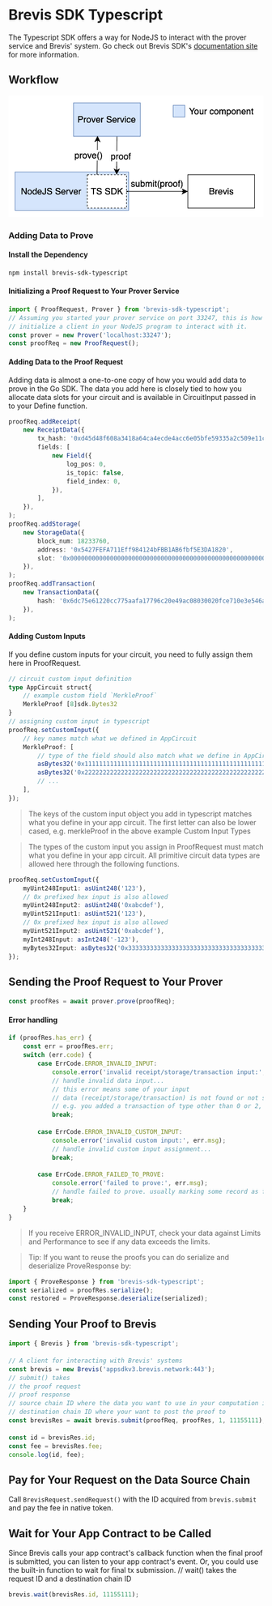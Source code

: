 # Brevis SDK Typescript

The Typescript SDK offers a way for NodeJS to interact with the prover service and Brevis' system. Go check out Brevis SDK's [documentation site](https://docs.brevis.network/) for more information.

## Workflow

![workflow](image.png)

### Adding Data to Prove

#### Install the Dependency

```bash
npm install brevis-sdk-typescript
```

#### Initializing a Proof Request to Your Prover Service

```typescript
import { ProofRequest, Prover } from 'brevis-sdk-typescript';
// Assuming you started your prover service on port 33247, this is how you
// initialize a client in your NodeJS program to interact with it.
const prover = new Prover('localhost:33247');
const proofReq = new ProofRequest();
```

#### Adding Data to the Proof Request

Adding data is almost a one-to-one copy of how you would add data to prove in the Go SDK. The data you add here is closely tied to how you allocate data slots for your circuit and is available in CircuitInput passed in to your Define function.

```typescript
proofReq.addReceipt(
    new ReceiptData({
        tx_hash: '0xd45d48f608a3418a64ca4ecde4acc6e05bfe59335a2c509e11cda9c3d8b39d74',
        fields: [
            new Field({
                log_pos: 0,
                is_topic: false,
                field_index: 0,
            }),
        ],
    }),
);
proofReq.addStorage(
    new StorageData({
        block_num: 18233760,
        address: '0x5427FEFA711Eff984124bFBB1AB6fbf5E3DA1820',
        slot: '0x0000000000000000000000000000000000000000000000000000000000000000',
    }),
);
proofReq.addTransaction(
    new TransactionData({
        hash: '0x6dc75e61220cc775aafa17796c20e49ac08030020fce710e3e546aa4e003454c',
    }),
);
```

#### Adding Custom Inputs

If you define custom inputs for your circuit, you need to fully assign them here in ProofRequest.

```typescript
// circuit custom input definition
type AppCircuit struct{
    // example custom field `MerkleProof`
    MerkleProof [8]sdk.Bytes32
}
// assigning custom input in typescript
proofReq.setCustomInput({
    // key names match what we defined in AppCircuit
    MerkleProof: [
        // type of the field should also match what we define in AppCircuit
        asBytes32('0x1111111111111111111111111111111111111111111111111111111111111111'),
        asBytes32('0x2222222222222222222222222222222222222222222222222222222222222222'),
        // ...
    ],
});
```

> The keys of the custom input object you add in typescript matches what you define in your app circuit. The first letter can also be lower cased, e.g. merkleProof in the above example
> Custom Input Types

> The types of the custom input you assign in ProofRequest must match what you define in your app circuit. All primitive circuit data types are allowed here through the following functions.

```typescript
proofReq.setCustomInput({
    myUint248Input1: asUint248('123'),
    // 0x prefixed hex input is also allowed
    myUint248Input2: asUint248('0xabcdef'),
    myUint521Input1: asUint521('123'),
    // 0x prefixed hex input is also allowed
    myUint521Input2: asUint521('0xabcdef'),
    myInt248Input: asInt248('-123'),
    myBytes32Input: asBytes32('0x3333333333333333333333333333333333333333333333333333333333333333'),
});
```

## Sending the Proof Request to Your Prover

```typescript
const proofRes = await prover.prove(proofReq);
```

#### Error handling

```typescript
if (proofRes.has_err) {
    const err = proofRes.err;
    switch (err.code) {
        case ErrCode.ERROR_INVALID_INPUT:
            console.error('invalid receipt/storage/transaction input:', err.msg);
            // handle invalid data input...
            // this error means some of your input
            // data (receipt/storage/transaction) is not found or not supported
            // e.g. you added a transaction of type other than 0 or 2,
            break;

        case ErrCode.ERROR_INVALID_CUSTOM_INPUT:
            console.error('invalid custom input:', err.msg);
            // handle invalid custom input assignment...
            break;

        case ErrCode.ERROR_FAILED_TO_PROVE:
            console.error('failed to prove:', err.msg);
            // handle failed to prove. usually marking some record as failed
            break;
    }
}
```

> If you receive ERROR_INVALID_INPUT, check your data against Limits and Performance to see if any data exceeds the limits.

> Tip: If you want to reuse the proofs you can do serialize and deserialize ProveResponse by:

```typescript
import { ProveResponse } from 'brevis-sdk-typescript';
const serialized = proofRes.serialize();
const restored = ProveResponse.deserialize(serialized);
```

## Sending Your Proof to Brevis

```typescript
import { Brevis } from 'brevis-sdk-typescript';

// A client for interacting with Brevis' systems
const brevis = new Brevis('appsdkv3.brevis.network:443');
// submit() takes
// the proof request
// proof response
// source chain ID where the data you want to use in your computation is from
// destination chain ID where your want to post the proof to
const brevisRes = await brevis.submit(proofReq, proofRes, 1, 11155111);

const id = brevisRes.id;
const fee = brevisRes.fee;
console.log(id, fee);
```

## Pay for Your Request on the Data Source Chain

Call `BrevisRequest.sendRequest()` with the ID acquired from `brevis.submit` and pay the fee in native token.

## Wait for Your App Contract to be Called

Since Brevis calls your app contract's callback function when the final proof is submitted, you can listen to your app contract's event. Or, you could use the built-in function to wait for final tx submission.
// wait() takes the request ID and a destination chain ID

```typescript
brevis.wait(brevisRes.id, 11155111);
```
